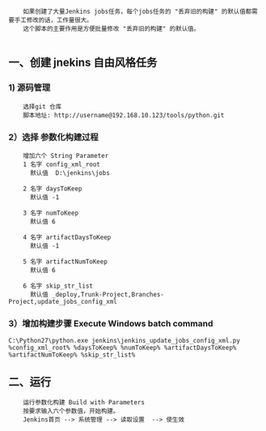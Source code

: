 ```
    如果创建了大量Jenkins jobs任务，每个jobs任务的 "丢弃旧的构建" 的默认值都需要手工修改的话，工作量很大。
    这个脚本的主要作用是方便批量修改 "丢弃旧的构建" 的默认值。
    
```

## 一、创建 jnekins 自由风格任务

### 1) 源码管理
```
    选择git 仓库
    脚本地址: http://username@192.168.10.123/tools/python.git

```

### 2）选择 参数化构建过程
```
    增加六个 String Parameter
    1 名字 config_xml_root
      默认值  D:\jenkins\jobs

    2 名字 daysToKeep
      默认值 -1

    3 名字 numToKeep
      默认值 6

    4 名字 artifactDaysToKeep
      默认值 -1

    5 名字 artifactNumToKeep
      默认值 6

    6 名字 skip_str_list
      默认值 _deploy,Trunk-Project,Branches-Project,update_jobs_config_xml

```

### 3）增加构建步骤 Execute Windows batch command 
```
C:\Python27\python.exe jenkins\jenkins_update_jobs_config_xml.py %config_xml_root% %daysToKeep% %numToKeep% %artifactDaysToKeep% %artifactNumToKeep% %skip_str_list%

```


## 二、运行
```
    运行参数化构建 Build with Parameters
    按要求输入六个参数值，开始构建。    
    Jenkins首页 --> 系统管理 --> 读取设置  --> 使生效 
    
```


